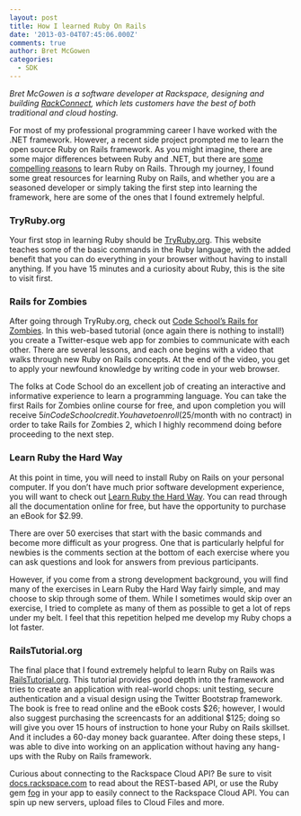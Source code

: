 ```yaml
---
layout: post
title: How I learned Ruby On Rails
date: '2013-03-04T07:45:06.000Z'
comments: true
author: Bret McGowen
categories:
  - SDK
---
```


_Bret McGowen is a software developer at Rackspace, designing and building [RackConnect](http://www.rackspace.com/cloud/hybrid/dedicated_cloud/rackconnect/), which lets customers have the best of both traditional and cloud hosting._

For most of my professional programming career I have worked with the .NET framework. However, a recent side project prompted me to learn the open source Ruby on Rails framework. As you might imagine, there are some major differences between Ruby and .NET, but there are [some compelling reasons](http://www.techrepublic.com/blog/10things/10-reasons-why-you-should-learn-ruby-on-rails/3060) to learn Ruby on Rails. Through my journey, I found some great resources for learning Ruby on Rails, and whether you are a seasoned developer or simply taking the first step into learning the framework, here are some of the ones that I found extremely helpful.<!-- more -->

### TryRuby.org

Your first stop in learning Ruby should be [TryRuby.org](http://www.tryruby.org). This website teaches some of the basic commands in the Ruby language, with the added benefit that you can do everything in your browser without having to install anything. If you have 15 minutes and a curiosity about Ruby, this is the site to visit first.

### Rails for Zombies

After going through TryRuby.org, check out [Code School’s Rails for Zombies](http://railsforzombies.org/). In this web-based tutorial (once again there is nothing to install!) you create a Twitter-esque web app for zombies to communicate with each other. There are several lessons, and each one begins with a video that walks through new Ruby on Rails concepts. At the end of the video, you get to apply your newfound knowledge by writing code in your web browser.

The folks at Code School do an excellent job of creating an interactive and informative experience to learn a programming language. You can take the first Rails for Zombies online course for free, and upon completion you will receive $5 in Code School credit. You have to enroll ($25/month with no contract) in order to take Rails for Zombies 2, which I highly recommend doing before proceeding to the next step.

### Learn Ruby the Hard Way

At this point in time, you will need to install Ruby on Rails on your personal computer. If you don’t have much prior software development experience, you will want to check out [Learn Ruby the Hard Way](http://ruby.learncodethehardway.org/book/ex0.html).  You can read through all the documentation online for free, but have the opportunity to purchase an eBook for $2.99.

There are over 50 exercises that start with the basic commands and become more difficult as your progress. One that is particularly helpful for newbies is the comments section at the bottom of each exercise where you can ask questions and look for answers from previous participants.

However, if you come from a strong development background, you will find many of the exercises in Learn Ruby the Hard Way fairly simple, and may choose to skip through some of them. While I sometimes would skip over an exercise, I tried to complete as many of them as possible to get a lot of reps under my belt. I feel that this repetition helped me develop my Ruby chops a lot faster.

### RailsTutorial.org

The final place that I found extremely helpful to learn Ruby on Rails was [RailsTutorial.org](http://ruby.railstutorial.org/). This tutorial provides good depth into the framework and tries to create an application with real-world chops: unit testing, secure authentication and a visual design using the Twitter Bootstrap framework. The book is free to read online and the eBook costs $26; however, I would also suggest purchasing the screencasts for an additional $125; doing so will give you over 15 hours of instruction to hone your Ruby on Rails skillset. And it includes a 60-day money back guarantee.  After doing these steps, I was able to dive into working on an application without having any hang-ups with the Ruby on Rails framework.

Curious about connecting to the Rackspace Cloud API? Be sure to visit [docs.rackspace.com](https://docs.rackspace.com) to read about the REST-based API, or use the Ruby gem [fog](https://github.com/fog/fog) in your app to easily connect to the Rackspace Cloud API. You can spin up new servers, upload files to Cloud Files and more.
